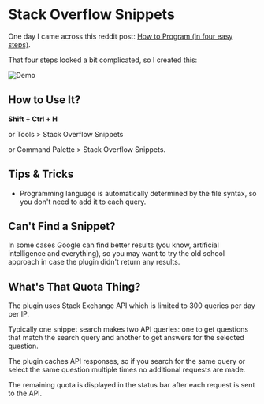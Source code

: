 # Stack Overflow Snippets

One day I came across this reddit post: [How to Program (in four easy steps)](https://www.reddit.com/r/ProgrammerHumor/comments/2xmhh7/how_to_program_in_four_easy_steps/).

That four steps looked a bit complicated, so I created this:

![Demo](http://i.imgur.com/4bRsv29.gif)

## How to Use It?

**Shift + Ctrl + H**

or Tools > Stack Overflow Snippets

or Command Palette > Stack Overflow Snippets.

## Tips & Tricks

* Programming language is automatically determined by the file syntax, so you don't need to add it to each query.

## Can't Find a Snippet?

In some cases Google can find better results (you know, artificial intelligence and everything), so you may want to try the old school approach in case the plugin didn't return any results.

## What's That Quota Thing?

The plugin uses Stack Exchange API which is limited to 300 queries per day per IP.

Typically one snippet search makes two API queries: one to get questions that match the search query and another to get answers for the selected question.

The plugin caches API responses, so if you search for the same query or select the same question multiple times no additional requests are made.

The remaining quota is displayed in the status bar after each request is sent to the API.
